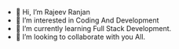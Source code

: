 - 👋 Hi, I’m Rajeev Ranjan
- 👀 I’m interested in Coding And Development
- 🌱 I’m currently learning Full Stack Development.
- 💞️ I’m looking to collaborate with you All.
<!--- - 📫 How to reach me ...  --->

<!---
RajeevRanjan2002/RajeevRanjan2002 is a ✨ special ✨ repository because its `README.md` (this file) appears on your GitHub profile.
You can click the Preview link to take a look at your changes.
--->
